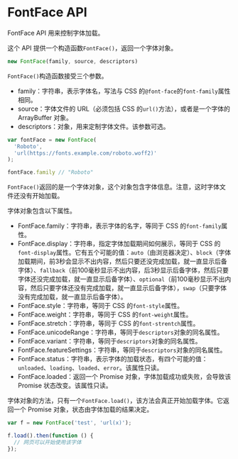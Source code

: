 # FontFace API

FontFace API 用来控制字体加载。

这个 API 提供一个构造函数`FontFace()`，返回一个字体对象。

```javascript
new FontFace(family, source, descriptors)
```

`FontFace()`构造函数接受三个参数。

- family：字符串，表示字体名，写法与 CSS 的`@font-face`的`font-family`属性相同。
- source：字体文件的 URL（必须包括 CSS 的`url()`方法），或者是一个字体的 ArrayBuffer 对象。
- descriptors：对象，用来定制字体文件。该参数可选。

```javascript
var fontFace = new FontFace(
  'Roboto',
  'url(https://fonts.example.com/roboto.woff2)'
);

fontFace.family // "Roboto"
```

`FontFace()`返回的是一个字体对象，这个对象包含字体信息。注意，这时字体文件还没有开始加载。

字体对象包含以下属性。

- FontFace.family：字符串，表示字体的名字，等同于 CSS 的`font-family`属性。
- FontFace.display：字符串，指定字体加载期间如何展示，等同于 CSS 的`font-display`属性。它有五个可能的值：`auto`（由浏览器决定）、`block`（字体加载期间，前3秒会显示不出内容，然后只要还没完成加载，就一直显示后备字体）、`fallback`（前100毫秒显示不出内容，后3秒显示后备字体，然后只要字体还没完成加载，就一直显示后备字体）、`optional`（前100毫秒显示不出内容，然后只要字体还没有完成加载，就一直显示后备字体），`swap`（只要字体没有完成加载，就一直显示后备字体）。
- FontFace.style：字符串，等同于 CSS 的`font-style`属性。
- FontFace.weight：字符串，等同于 CSS 的`font-weight`属性。
- FontFace.stretch：字符串，等同于 CSS 的`font-strentch`属性。
- FontFace.unicodeRange：字符串，等同于`descriptors`对象的同名属性。
- FontFace.variant：字符串，等同于`descriptors`对象的同名属性。
- FontFace.featureSettings：字符串，等同于`descriptors`对象的同名属性。
- FontFace.status：字符串，表示字体的加载状态，有四个可能的值：`unloaded`、`loading`、`loaded`、`error`。该属性只读。
- FontFace.loaded：返回一个 Promise 对象，字体加载成功或失败，会导致该 Promise 状态改变。该属性只读。

字体对象的方法，只有一个`FontFace.load()`，该方法会真正开始加载字体。它返回一个 Promise 对象，状态由字体加载的结果决定。

```javascript
var f = new FontFace('test', 'url(x)');

f.load().then(function () {
  // 网页可以开始使用该字体
});
```

